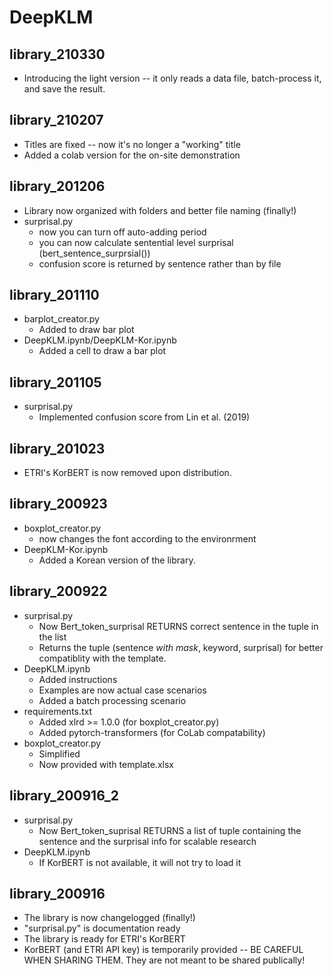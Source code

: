 # DeepKLM

## library_210330

- Introducing the light version -- it only reads a data file, batch-process it, and save the result.

## library_210207

- Titles are fixed -- now it's no longer a "working" title
- Added a colab version for the on-site demonstration

## library_201206

- Library now organized with folders and better file naming (finally!)
- surprisal.py
    - now you can turn off auto-adding period
    - you can now calculate sentential level surprisal (bert_sentence_surprsial())
    - confusion score is returned by sentence rather than by file

## library_201110

- barplot_creator.py
    - Added to draw bar plot
- DeepKLM.ipynb/DeepKLM-Kor.ipynb
    - Added a cell to draw a bar plot

## library_201105

- surprisal.py
    - Implemented confusion score from Lin et al. (2019)

## library_201023

- ETRI's KorBERT is now removed upon distribution.

## library_200923

- boxplot_creator.py
    - now changes the font according to the environrment
- DeepKLM-Kor.ipynb
    - Added a Korean version of the library.

## library_200922

- surprisal.py
    - Now Bert_token_surprisal RETURNS correct sentence in the tuple in the list
    - Returns the tuple (sentence _with mask_, keyword, surprisal) for better compatiblity with the template.
- DeepKLM.ipynb
    - Added instructions
    - Examples are now actual case scenarios
    - Added a batch processing scenario
- requirements.txt
    - Added xlrd >= 1.0.0 (for boxplot_creator.py)
    - Added pytorch-transformers (for CoLab compatability)
- boxplot_creator.py
    - Simplified
    - Now provided with template.xlsx

## library_200916_2

- surprisal.py 
    - Now Bert_token_suprisal RETURNS a list of tuple containing the sentence and the surprisal info for scalable research
- DeepKLM.ipynb
    - If KorBERT is not available, it will not try to load it

## library_200916

- The library is now changelogged (finally!)
- "surprisal.py" is documentation ready
- The library is ready for ETRI's KorBERT
- KorBERT (and ETRI API key) is temporarily provided -- BE CAREFUL WHEN SHARING THEM. They are not meant to be shared publically!